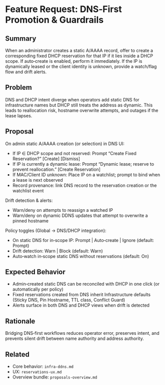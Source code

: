 # Feature Request: DNS‑First Promotion & Guardrails

## Summary

When an administrator creates a static A/AAAA record, offer to create a corresponding fixed DHCP reservation for that IP if it lies inside a DHCP scope. If auto‑create is enabled, perform it immediately. If the IP is dynamically leased or the client identity is unknown, provide a watch/flag flow and drift alerts.

## Problem

DNS and DHCP intent diverge when operators add static DNS for infrastructure names but DHCP still treats the address as dynamic. This leads to reallocation risk, hostname overwrite attempts, and outages if the lease lapses.

## Proposal

On admin static A/AAAA creation (or selection) in DNS UI:
- If IP ∈ DHCP scope and not reserved: Prompt “Create Fixed Reservation?” [Create] [Dismiss]
- If IP is currently a dynamic lease: Prompt “Dynamic lease; reserve to prevent reallocation.” [Create Reservation]
- If MAC/Client ID unknown: Place IP on a watchlist; prompt to bind when a lease is next observed
- Record provenance: link DNS record to the reservation creation or the watchlist event

Drift detection & alerts:
- Warn/deny on attempts to reassign a watched IP
- Warn/deny on dynamic DDNS updates that attempt to overwrite a pinned hostname

Policy toggles (Global → DNS/DHCP integration):
- On static DNS for in‑scope IP: Prompt | Auto‑create | Ignore (default: Prompt)
- Drift detection: Warn | Block (default: Warn)
- Auto‑watch in‑scope static DNS without reservations (default: On)

## Expected Behavior

- Admin‑created static DNS can be reconciled with DHCP in one click (or automatically per policy)
- Fixed reservations created from DNS inherit Infrastructure defaults (Sticky DNS, Pin Hostname, TTL class, Conflict Guard)
- Alerts surface in both DNS and DHCP views when drift is detected

## Rationale

Bridging DNS‑first workflows reduces operator error, preserves intent, and prevents silent drift between name authority and address authority.

## Related

- Core behavior: `infra-ddns.md`
- UX: `reservations-ux.md`
- Overview bundle: `proposals-overview.md`
